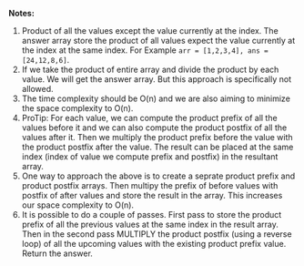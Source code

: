 **Notes:** 

1. Product of all the values except the value currently at the index. The answer array store the product of all values expect the value currently at the index at the same index. For Example `arr = [1,2,3,4], ans = [24,12,8,6]`.
2. If we take the product of entire array and divide the product by each value. We will get the answer array. But this approach is specifically not allowed.
3. The time complexity should be O(n) and we are also aiming to minimize the space complexity to O(n).
4. ProTip: For each value, we can compute the product prefix of all the values before it and we can also compute the product postfix of all the values after it. Then we multiply the product prefix before the value with the product postfix after the value. The result can be placed at the same index (index of value we compute prefix and postfix) in the resultant array.
5. One way to approach the above is to create a seprate product prefix and product postfix arrays. Then multipy the prefix of before values with postfix of after values and store the result in the array. This increases our space complexity to O(n).
6. It is possible to do a couple of passes. First pass to store the product prefix of all the previous values at the same index in the result array. Then in the second pass MULTIPLY the product postfix (using a reverse loop) of all the upcoming values with the existing product prefix value. Return the answer.
